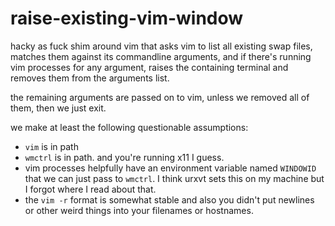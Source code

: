 # raise-existing-vim-window

hacky as fuck shim around vim that asks vim to list all existing swap files,
matches them against its commandline arguments, and if there's running vim
processes for any argument, raises the containing terminal and removes them
from the arguments list.

the remaining arguments are passed on to vim, unless we removed all of them,
then we just exit.

we make at least the following questionable assumptions:

  * `vim` is in path
  * `wmctrl` is in path. and you're running x11 I guess.
  * vim processes helpfully have an environment variable named `WINDOWID`
    that we can just pass to `wmctrl`. I think urxvt sets this on my machine
    but I forgot where I read about that.
  * the `vim -r` format is somewhat stable and also you didn't put newlines
    or other weird things into your filenames or hostnames.
